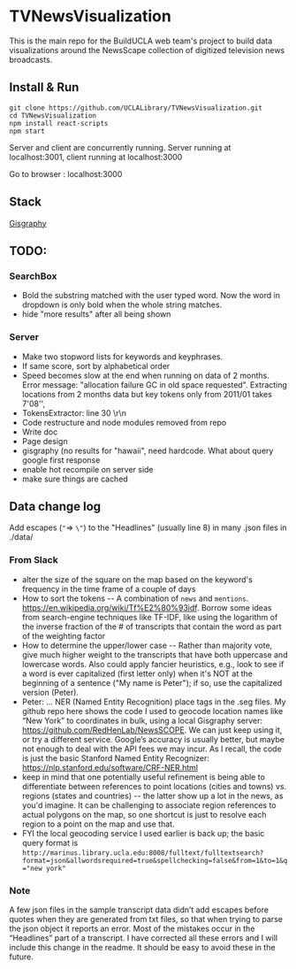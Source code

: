 # TVNewsVisualization
This is the main repo for the BuildUCLA web team's project to build data visualizations around the NewsScape collection of digitized television news broadcasts.

## Install & Run

```
git clone https://github.com/UCLALibrary/TVNewsVisualization.git
cd TVNewsVisualization
npm install react-scripts
npm start
```

Server and client are concurrently running. Server running at localhost:3001, client running at localhost:3000

Go to browser : localhost:3000

## Stack

 
[Gisgraphy](http://www.gisgraphy.com/)

## TODO:

### SearchBox
- Bold the substring matched with the user typed word. Now the word in dropdown is only bold when the whole string matches.
- hide "more results" after all being shown

### Server
- Make two stopword lists for keywords and keyphrases.
- If same score, sort by alphabetical order
- Speed becomes slow at the end when running on data of 2 months. Error message:
"allocation failure GC in old space requested". Extracting locations from 2 months data but key tokens only from 2011/01 takes 7'08'',
- TokensExtractor: line 30 \r\n
- Code restructure and node modules removed from repo
- Write doc
- Page design
- gisgraphy (no results for "hawaii", need hardcode. What about query google first response
- enable hot recompile on server side
- make sure things are cached


## Data change log

Add escapes (`"`=> `\"`) to the "Headlines" (usually line 8) in many .json files in ./data/

### From Slack
- alter the size of the square on the map based on the keyword's frequency in the time frame of a couple of days
- How to sort the tokens -- A combination of `news` and `mentions`. https://en.wikipedia.org/wiki/Tf%E2%80%93idf. Borrow some ideas from search-engine techniques like TF-IDF, like using the logarithm of the inverse fraction of the # of transcripts that contain the word as part of the weighting factor
- How to determine the upper/lower case -- Rather than majority vote, give much higher weight to the transcripts that have both uppercase and lowercase words. Also could apply fancier heuristics, e.g., look to see if a word is ever capitalized (first letter only) when it's NOT at the beginning of a sentence ("My name is Peter"); if so, use the capitalized version (Peter).
- Peter: ... NER (Named Entity Recognition) place tags in the .seg files.
My github repo here shows the code I used to geocode location names like “New York” to coordinates in bulk, using a local Gisgraphy server: https://github.com/RedHenLab/NewsSCOPE. We can just keep using it, or try a different service. Google’s accuracy is usually better, but maybe not enough to deal with the API fees we may incur. As I recall, the code is just the basic Stanford Named Entity Recognizer: https://nlp.stanford.edu/software/CRF-NER.html
- keep in mind that one potentially useful refinement is being able to differentiate between references to point locations (cities and towns) vs. regions (states and countries) -- the latter show up a lot in the news, as you'd imagine.
It can be challenging to associate region references to actual polygons on the map, so one shortcut is just to resolve each region to a point on the map and use that.
- FYI the local geocoding service I used earlier is back up; the basic query format is `http://marinus.library.ucla.edu:8008/fulltext/fulltextsearch?format=json&allwordsrequired=true&spellchecking=false&from=1&to=1&q="new york"`

### Note

A few json files in the sample transcript data didn’t add escapes before quotes when they are generated from txt files, so that when trying to parse the json object it reports an error. Most of the mistakes occur in the “Headlines” part of a transcript. I have corrected all these errors and I will include this change in the readme. It should be easy to avoid these in the future.
